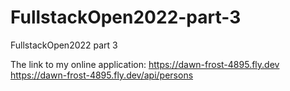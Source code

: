# FullstackOpen2022-part-3
FullstackOpen2022 part 3

The link to my online application:
https://dawn-frost-4895.fly.dev
https://dawn-frost-4895.fly.dev/api/persons